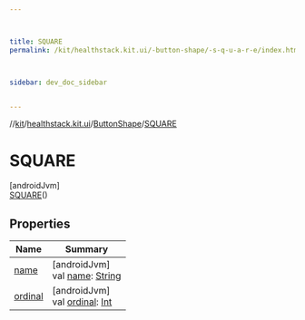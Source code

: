 ```yaml
---



title: SQUARE
permalink: /kit/healthstack.kit.ui/-button-shape/-s-q-u-a-r-e/index.html



sidebar: dev_doc_sidebar


---
```




//[kit](/kit.html)/[healthstack.kit.ui](../../index.html)/[ButtonShape](../index.html)/[SQUARE](index.html)



# SQUARE



[androidJvm]\
[SQUARE](index.html)()



## Properties


| Name | Summary |
|---|---|
| [name](index.html#-372974862%2FProperties%2F-106109196) | [androidJvm]<br>val [name](index.html#-372974862%2FProperties%2F-106109196): [String](https://kotlinlang.org/api/latest/jvm/stdlib/kotlin/-string/index.html) |
| [ordinal](index.html#-739389684%2FProperties%2F-106109196) | [androidJvm]<br>val [ordinal](index.html#-739389684%2FProperties%2F-106109196): [Int](https://kotlinlang.org/api/latest/jvm/stdlib/kotlin/-int/index.html) |



